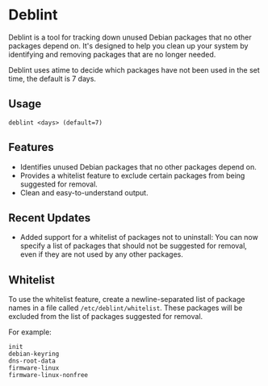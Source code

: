 # Deblint

Deblint is a tool for tracking down unused Debian packages that no other packages depend on. It's designed to help you clean up your system by identifying and removing packages that are no longer needed.

Deblint uses atime to decide which packages have not been used in the set time, the default is 7 days.

## Usage

```deblint <days> (default=7)```

## Features

- Identifies unused Debian packages that no other packages depend on.
- Provides a whitelist feature to exclude certain packages from being suggested for removal.
- Clean and easy-to-understand output.

## Recent Updates

- Added support for a whitelist of packages not to uninstall: You can now specify a list of packages that should not be suggested for removal, even if they are not used by any other packages.

## Whitelist

To use the whitelist feature, create a newline-separated list of package names in a file called `/etc/deblint/whitelist`. These packages will be excluded from the list of packages suggested for removal.

For example:

```
init
debian-keyring
dns-root-data
firmware-linux
firmware-linux-nonfree
```